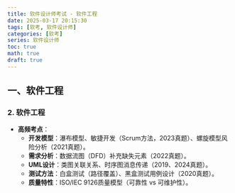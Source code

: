 ```yaml
---
title: 软件设计师考试 - 软件工程
date: 2025-03-17 20:15:30
tags: [软考, 软件设计师]
categories: [软考]
series: 软件设计师
toc: true
math: true
draft: true
---
```




## 一、软件工程

### **2. 软件工程**
- **高频考点**：
    - **开发模型**：瀑布模型、敏捷开发（Scrum方法，2023真题）、螺旋模型风险分析（2021真题）。
    - **需求分析**：数据流图（DFD）补充缺失元素（2022真题）。
    - **UML设计**：类图关联关系、时序图消息传递（2019、2024真题）。
    - **测试方法**：白盒测试（路径覆盖）、黑盒测试用例设计（2020真题）。
    - **质量特性**：ISO/IEC 9126质量模型（可靠性 vs 可维护性）。